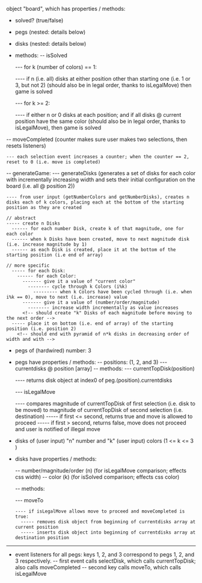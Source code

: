 object "board", which has properties / methods:
- solved? (true/false)
- pegs (nested: details below)
- disks (nested: details below)
- methods:
-- isSolved

  --- for k (number of colors) == 1:

    ---- if n (i.e. all) disks at either position other than starting one (i.e. 1 or 3, but not 2) (should also be in legal order, thanks to isLegalMove) then game is solved

  --- for k >= 2:

    ---- if either n or 0 disks at each position; and if all disks @ current position have the same color (should also be in legal order, thanks to isLegalMove), then game is solved

-- moveCompleted (counter makes sure user makes two selections, then resets listeners)

    --- each selection event increases a counter; when the counter == 2, reset to 0 (i.e. move is completed)

-- generateGame:
--- generateDisks (generates a set of disks for each color with incrementally increasing width and sets their initial configuration on the board (i.e. all @ position 2))

    ---- from user input (getNumberColors and getNumberDisks), creates n disks each of k colors, placing each at the bottom of the starting position as they are created

    // abstract
    ----- create n Disks
      ------ for each number Disk, create k of that magnitude, one for each color
      ------ when k Disks have been created, move to next magnitude disk (i.e. increase magnitude by 1)
      ------ as each Disk is created, place it at the bottom of the starting position (i.e end of array)

    // more specific
      ----- for each Disk:
        ------ for each Color:
          ------- give it a value of "current color"
            -------- cycle through k Colors (i%k)
              --------- when k Colors have been cycled through (i.e. when i%k == 0), move to next (i.e. increase) value
          ------- give it a value of (number/order/magnitude)
            -------- increase width incrementally as value increases
          <!-- should create "k" Disks of each magnitude before moving to the next order -->
      ----- place it on bottom (i.e. end of array) of the starting position (i.e. position 2)
        <!-- should end with pyramid of n*k disks in decreasing order of width and with -->


- pegs of (hardwired) number: 3
- pegs have properties / methods:
    -- positions: (1, 2, and 3)
    --- currentdisks @ position [array]
    -- methods:
    --- currentTopDisk(position)

    ---- returns disk object at index0 of peg.(position).currentdisks

    --- isLegalMove

    ---- compares magnitude of currentTopDisk of first selection (i.e. disk to be moved) to magnitude of currentTopDisk of second selection (i.e. destination)
      ----- if first <= second, returns true and move is allowed to proceed
      ----- if first > second, returns false, move does not proceed and user is notified of illegal move

- disks of (user input) "n" number and "k" (user input) colors (1 <= k <= 3 )
- disks have properties / methods:

    -- number/magnitude/order (n) (for isLegalMove comparison; effects css width)
    -- color (k) (for isSolved comparison; effects css color)

    -- methods:

    --- moveTo

      ---- if isLegalMove allows move to proceed and moveCompleted is true:
        ----- removes disk object from beginning of currentdisks array at current position
        ----- inserts disk object into beginning of currentdisks array at destination position

*****

- event listeners for all pegs: keys 1, 2, and 3 correspond to pegs 1, 2, and 3 respectively.
-- first event calls selectDisk, which calls currentTopDisk; also calls moveCompleted
-- second key calls moveTo, which calls isLegalMove

